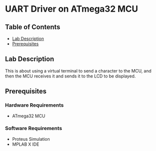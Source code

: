 # UART Driver on ATmega32 MCU

## Table of Contents
- [Lab Description](#lab-description)
- [Prerequisites](#prerequisites)


## Lab Description

This is about using a virtual terminal to send a character to the MCU, and then the MCU receives it
and sends it to the LCD to be displayed.

## Prerequisites
### Hardware Requirements
- ATmega32 MCU
### Software Requirements
- Proteus Simulation
- MPLAB X IDE

